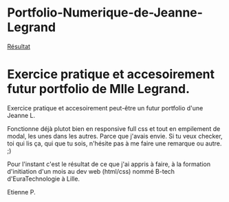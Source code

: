 # Portfolio-Numerique-de-Jeanne-Legrand

[Résultat](https://zlarb02.github.io/Portfolio-Numerique-de-Jeanne-Legrand/Main.html)

Exercice pratique et accesoirement futur portfolio de Mlle Legrand.
=======
 
Exercice pratique et accesoirement peut-être un futur portfolio d'une Jeanne L.

Fonctionne déjà plutot bien en responsive full css et tout en empilement de modal, les unes dans les autres. Parce que j'avais envie. 
Si tu veux checker, toi qui lis ça, qui que tu sois, n'hésite pas à me faire une remarque ou autre. ;)

Pour l'instant c'est le résultat de ce que j'ai appris à faire, à la formation d'initiation d'un mois au dev web (html/css) nommé B-tech d'EuraTechnologie à Lille.

Etienne P.
>>>>>>> 
